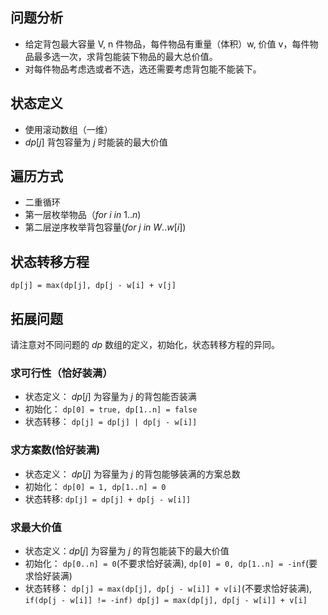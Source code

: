 ## 问题分析

- 给定背包最大容量 V, n 件物品，每件物品有重量（体积）w, 价值 v，每件物品最多选一次，求背包能装下物品的最大总价值。
- 对每件物品考虑选或者不选，选还需要考虑背包能不能装下。

## 状态定义

- 使用滚动数组（一维）
- $dp[j]$ 背包容量为 $j$ 时能装的最大价值

## 遍历方式

- 二重循环
- 第一层枚举物品（$for\ i\ in\ 1..n$)
- 第二层逆序枚举背包容量($for \ j \ in\ W..w[i]$)

## 状态转移方程

`dp[j] = max(dp[j], dp[j - w[i] + v[j]`

## 拓展问题

请注意对不同问题的 $dp$ 数组的定义，初始化，状态转移方程的异同。

### 求可行性（恰好装满）

- 状态定义： $dp[j]$ 为容量为 $j$ 的背包能否装满
- 初始化： `dp[0] = true, dp[1..n] = false`
- 状态转移： `dp[j] = dp[j] | dp[j - w[i]]`

### 求方案数(恰好装满)

- 状态定义： $dp[j]$ 为容量为 $j$ 的背包能够装满的方案总数
- 初始化： `dp[0] = 1, dp[1..n] = 0`
- 状态转移: `dp[j] = dp[j] + dp[j - w[i]]`

### 求最大价值

- 状态定义：$dp[j]$ 为容量为 $j$ 的背包能装下的最大价值
- 初始化： `dp[0..n] = 0`(不要求恰好装满), `dp[0] = 0, dp[1..n] = -inf`(要求恰好装满)
- 状态转移： `dp[j] = max(dp[j], dp[j - w[i]] + v[i]`(不要求恰好装满), `if(dp[j - w[i]] != -inf) dp[j] = max(dp[j], dp[j - w[i]] + v[i]`
